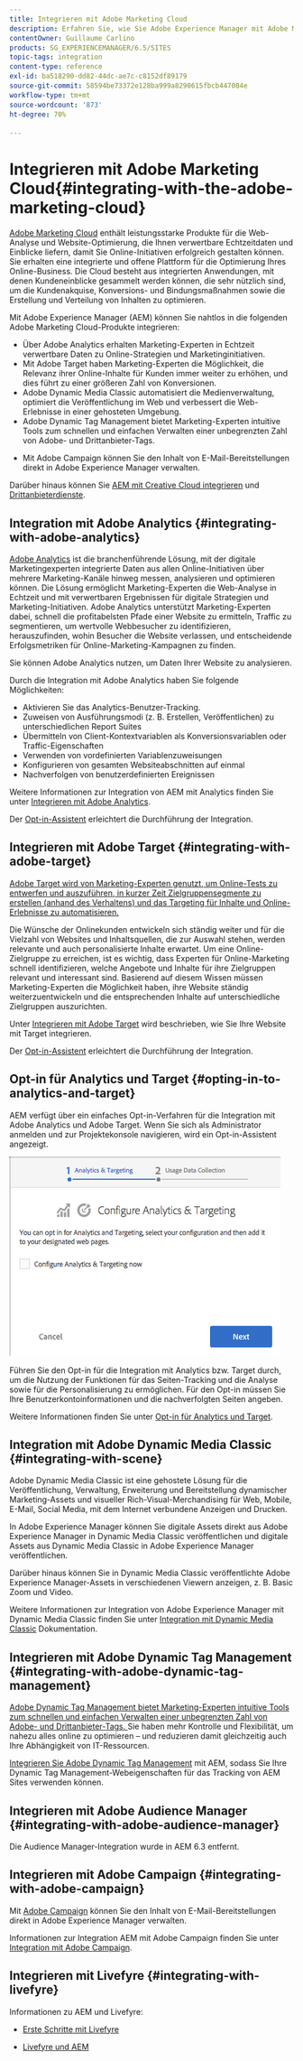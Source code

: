 ```yaml
---
title: Integrieren mit Adobe Marketing Cloud
description: Erfahren Sie, wie Sie Adobe Experience Manager mit Adobe Marketing Cloud integrieren.
contentOwner: Guillaume Carlino
products: SG_EXPERIENCEMANAGER/6.5/SITES
topic-tags: integration
content-type: reference
exl-id: ba518290-dd82-44dc-ae7c-c8152df89179
source-git-commit: 58594be73372e128ba999a8290615fbcb447084e
workflow-type: tm+mt
source-wordcount: '873'
ht-degree: 70%

---
```


# Integrieren mit Adobe Marketing Cloud{#integrating-with-the-adobe-marketing-cloud}

[Adobe Marketing Cloud](https://www.adobe.com/solutions/digital-marketing.html) enthält leistungsstarke Produkte für die Web-Analyse und Website-Optimierung, die Ihnen verwertbare Echtzeitdaten und Einblicke liefern, damit Sie Online-Initiativen erfolgreich gestalten können. Sie erhalten eine integrierte und offene Plattform für die Optimierung Ihres Online-Business. Die Cloud besteht aus integrierten Anwendungen, mit denen Kundeneinblicke gesammelt werden können, die sehr nützlich sind, um die Kundenakquise, Konversions- und Bindungsmaßnahmen sowie die Erstellung und Verteilung von Inhalten zu optimieren.

Mit Adobe Experience Manager (AEM) können Sie nahtlos in die folgenden Adobe Marketing Cloud-Produkte integrieren:

* Über Adobe Analytics erhalten Marketing-Experten in Echtzeit verwertbare Daten zu Online-Strategien und Marketinginitiativen.
* Mit Adobe Target haben Marketing-Experten die Möglichkeit, die Relevanz ihrer Online-Inhalte für Kunden immer weiter zu erhöhen, und dies führt zu einer größeren Zahl von Konversionen.
* Adobe Dynamic Media Classic automatisiert die Medienverwaltung, optimiert die Veröffentlichung im Web und verbessert die Web-Erlebnisse in einer gehosteten Umgebung.
* Adobe Dynamic Tag Management bietet Marketing-Experten intuitive Tools zum schnellen und einfachen Verwalten einer unbegrenzten Zahl von Adobe- und Drittanbieter-Tags.
<!-- Search&Promote is end of life as of September 1, 2022 * Adobe Search&Promote gives marketers the ability to control and optimize the search results on their sites. -->
* Mit Adobe Campaign können Sie den Inhalt von E-Mail-Bereitstellungen direkt in Adobe Experience Manager verwalten.

Darüber hinaus können Sie [AEM mit Creative Cloud integrieren](/help/assets/aem-cc-integration-best-practices.md) und [Drittanbieterdienste](/help/sites-administering/third-party-services.md).

## Integration mit Adobe Analytics    {#integrating-with-adobe-analytics}

[Adobe Analytics](https://www.omniture.com/en/products/analytics/sitecatalyst) ist die branchenführende Lösung, mit der digitale Marketingexperten integrierte Daten aus allen Online-Initiativen über mehrere Marketing-Kanäle hinweg messen, analysieren und optimieren können. Die Lösung ermöglicht Marketing-Experten die Web-Analyse in Echtzeit und mit verwertbaren Ergebnissen für digitale Strategien und Marketing-Initiativen. Adobe Analytics unterstützt Marketing-Experten dabei, schnell die profitabelsten Pfade einer Website zu ermitteln, Traffic zu segmentieren, um wertvolle Webbesucher zu identifizieren, herauszufinden, wohin Besucher die Website verlassen, und entscheidende Erfolgsmetriken für Online-Marketing-Kampagnen zu finden.

Sie können Adobe Analytics nutzen, um Daten Ihrer Website zu analysieren.

Durch die Integration mit Adobe Analytics haben Sie folgende Möglichkeiten:

* Aktivieren Sie das Analytics-Benutzer-Tracking.
* Zuweisen von Ausführungsmodi (z. B. Erstellen, Veröffentlichen) zu unterschiedlichen Report Suites
* Übermitteln von Client-Kontextvariablen als Konversionsvariablen oder Traffic-Eigenschaften
* Verwenden von vordefinierten Variablenzuweisungen
* Konfigurieren von gesamten Websiteabschnitten auf einmal
* Nachverfolgen von benutzerdefinierten Ereignissen

Weitere Informationen zur Integration von AEM mit Analytics finden Sie unter [Integrieren mit Adobe Analytics](/help/sites-administering/adobeanalytics.md).

Der [Opt-in-Assistent](/help/sites-administering/opt-in.md) erleichtert die Durchführung der Integration.

## Integrieren mit Adobe Target {#integrating-with-adobe-target}

[Adobe Target wird von Marketing-Experten genutzt, um Online-Tests zu entwerfen und auszuführen, in kurzer Zeit Zielgruppensegmente zu erstellen (anhand des Verhaltens) und das Targeting für Inhalte und Online-Erlebnisse zu automatisieren.](https://www.omniture.com/en/products/conversion/test-and-target)

Die Wünsche der Onlinekunden entwickeln sich ständig weiter und für die Vielzahl von Websites und Inhaltsquellen, die zur Auswahl stehen, werden relevante und auch personalisierte Inhalte erwartet. Um eine Online-Zielgruppe zu erreichen, ist es wichtig, dass Experten für Online-Marketing schnell identifizieren, welche Angebote und Inhalte für ihre Zielgruppen relevant und interessant sind. Basierend auf diesem Wissen müssen Marketing-Experten die Möglichkeit haben, ihre Website ständig weiterzuentwickeln und die entsprechenden Inhalte auf unterschiedliche Zielgruppen auszurichten.

Unter [Integrieren mit Adobe Target](/help/sites-administering/target.md) wird beschrieben, wie Sie Ihre Website mit Target integrieren.

Der [Opt-in-Assistent](/help/sites-administering/opt-in.md) erleichtert die Durchführung der Integration.

## Opt-in für Analytics und Target {#opting-in-to-analytics-and-target}

AEM verfügt über ein einfaches Opt-in-Verfahren für die Integration mit Adobe Analytics und Adobe Target. Wenn Sie sich als Administrator anmelden und zur Projektekonsole navigieren, wird ein Opt-in-Assistent angezeigt.

![chlimage_1-107](assets/chlimage_1-107a.png)

Führen Sie den Opt-in für die Integration mit Analytics bzw. Target durch, um die Nutzung der Funktionen für das Seiten-Tracking und die Analyse sowie für die Personalisierung zu ermöglichen. Für den Opt-in müssen Sie Ihre Benutzerkontoinformationen und die nachverfolgten Seiten angeben.

Weitere Informationen finden Sie unter [Opt-in für Analytics und Target](/help/sites-administering/opt-in.md).

## Integration mit Adobe Dynamic Media Classic {#integrating-with-scene}

Adobe Dynamic Media Classic ist eine gehostete Lösung für die Veröffentlichung, Verwaltung, Erweiterung und Bereitstellung dynamischer Marketing-Assets und visueller Rich-Visual-Merchandising für Web, Mobile, E-Mail, Social Media, mit dem Internet verbundene Anzeigen und Drucken.

In Adobe Experience Manager können Sie digitale Assets direkt aus Adobe Experience Manager in Dynamic Media Classic veröffentlichen und digitale Assets aus Dynamic Media Classic in Adobe Experience Manager veröffentlichen.

Darüber hinaus können Sie in Dynamic Media Classic veröffentlichte Adobe Experience Manager-Assets in verschiedenen Viewern anzeigen, z. B. Basic Zoom und Video.

Weitere Informationen zur Integration von Adobe Experience Manager mit Dynamic Media Classic finden Sie unter [Integration mit Dynamic Media Classic](/help/sites-administering/scene7.md) Dokumentation.

## Integrieren mit Adobe Dynamic Tag Management {#integrating-with-adobe-dynamic-tag-management}

[Adobe Dynamic Tag Management bietet Marketing-Experten intuitive Tools zum schnellen und einfachen Verwalten einer unbegrenzten Zahl von Adobe- und Drittanbieter-Tags. ](https://www.adobe.com/solutions/digital-marketing/dynamic-tag-management.html) Sie haben mehr Kontrolle und Flexibilität, um nahezu alles online zu optimieren – und reduzieren damit gleichzeitig auch Ihre Abhängigkeit von IT-Ressourcen.

[Integrieren Sie Adobe Dynamic Tag Management](/help/sites-administering/dtm.md) mit AEM, sodass Sie Ihre Dynamic Tag Management-Webeigenschaften für das Tracking von AEM Sites verwenden können.

## Integrieren mit Adobe Audience Manager {#integrating-with-adobe-audience-manager}

Die Audience Manager-Integration wurde in AEM 6.3 entfernt.

<!-- Search&Promote is end of life as of September 1, 2022 ## Integrating with Search&Promote {#integrating-with-search-promote} -->

<!-- Search&Promote is end of life as of September 1, 2022 Adobe Search&Promote enables marketers to optimizehow visitors browse, find, compare, and select relevant products and content on web and mobile sites. Businesses can easily promote priority items based on business objectives and visitor intent, as well as automate merchandising and promotions activity via KPI-based triggers or metrics. -->

<!-- Search&Promote is end of life as of September 1, 2022 Adobe Search&Promote is a reliable and scalable hosted site search application, capable of scaling to millions of pages or products, for heavily visited online businesses ranging from retail to news sites. It offers unprecedented levels of marketer control and metrics-based relevance. -->

<!-- Search&Promote is end of life as of September 1, 2022 For information about integrating AEM and Search&Promote, see [Integrating with Adobe Search&Promote](/help/sites-administering/search-and-promote.md). -->

## Integrieren mit Adobe Campaign {#integrating-with-adobe-campaign}

Mit [Adobe Campaign](https://www.adobe.com/solutions/campaign-management.html) können Sie den Inhalt von E-Mail-Bereitstellungen direkt in Adobe Experience Manager verwalten.

Informationen zur Integration AEM mit Adobe Campaign finden Sie unter [Integration mit Adobe Campaign](/help/sites-administering/campaignstandard.md).

## Integrieren mit Livefyre {#integrating-with-livefyre}

Informationen zu AEM und Livefyre:

* [Erste Schritte mit Livefyre](https://answers.livefyre.com/developers/getting-started)

* [Livefyre und AEM](https://answers.livefyre.com/product/livefyre-for-adobe-experience-manager-aem/livefyre-for-adobe-experience-manager/)
